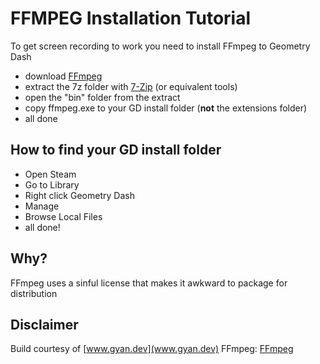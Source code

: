 # FFMPEG Installation Tutorial
To get screen recording to work you need to install FFmpeg to Geometry Dash
- download [FFmpeg](https://www.gyan.dev/ffmpeg/builds/ffmpeg-release-full.7z)
- extract the 7z folder with [7-Zip](https://www.7-zip.org/) (or equivalent tools)
- open the "bin" folder from the extract 
- copy ffmpeg.exe to your GD install folder (**not** the extensions folder)
- all done

## How to find your GD install folder
- Open Steam
- Go to Library
- Right click Geometry Dash
- Manage
- Browse Local Files
- all done!

## Why?
FFmpeg uses a sinful license that makes it awkward to package for distribution

## Disclaimer
Build courtesy of [www.gyan.dev](www.gyan.dev)
FFmpeg: [FFmpeg](https://ffmpeg.org/)
